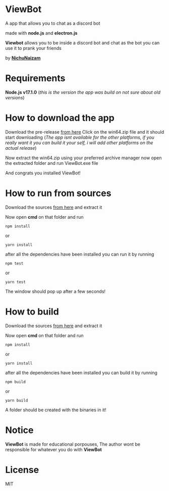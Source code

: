 # ViewBot
A app that allows you to chat as a discord bot

made with **node.js** and **electron.js**

**Viewbot** allows you to be inside a discord bot and chat as the bot you can use it to prank your friends

by **[NichuNaizam](https://github.com/NichuNaizam/)**

# Requirements
**Node.js v17.1.0** (*this is the version the app was build on not sure about old versions*)

# How to download the app
Download the pre-release [from here](https://github.com/NichuNaizam/ViewBot/releases)
Click on the win64.zip file and it should start downloading (*The app isnt available for the other platforms, if you really want it you can build it your self, i will add other platforms on the actual release*)

Now extract the win64.zip using your preferred archive manager
now open the extracted folder and run ViewBot.exe file

And congrats you installed ViewBot!

# How to run from sources
Download the sources [from here](https://github.com/NichuNaizam/ViewBot/archive/refs/heads/master.zip) and extract it

Now open **cmd** on that folder and run

```
npm install
```
or
```
yarn install
```

after all the dependencies have been installed you can run it by running

```
npm test
```
or
```
yarn test
```

The window should pop up after a few seconds!

# How to build
Download the sources [from here](https://github.com/NichuNaizam/ViewBot/archive/refs/heads/master.zip) and extract it

Now open **cmd** on that folder and run

```
npm install
```
or
```
yarn install
```

after all the dependencies have been installed you can build it by running

```
npm build
```
or
```
yarn build
```

A folder should be created with the binaries in it!

# Notice
**ViewBot** is made for educational porpouses, The author wont be responsible for whatever you do with **ViewBot**

# License
MIT
